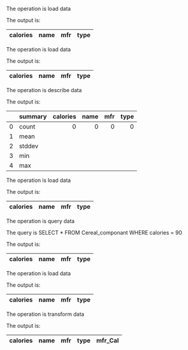 The operation is load data

The output is: 

| calories   | name   | mfr   | type   |
|------------|--------|-------|--------|

The operation is load data

The output is: 

| calories   | name   | mfr   | type   |
|------------|--------|-------|--------|

The operation is describe data

The output is: 

|    | summary   |   calories |   name |   mfr |   type |
|---:|:----------|-----------:|-------:|------:|-------:|
|  0 | count     |          0 |      0 |     0 |      0 |
|  1 | mean      |            |        |       |        |
|  2 | stddev    |            |        |       |        |
|  3 | min       |            |        |       |        |
|  4 | max       |            |        |       |        |

The operation is load data

The output is: 

| calories   | name   | mfr   | type   |
|------------|--------|-------|--------|

The operation is query data

The query is SELECT * FROM Cereal_componant WHERE calories = 90

The output is: 

| calories   | name   | mfr   | type   |
|------------|--------|-------|--------|

The operation is load data

The output is: 

| calories   | name   | mfr   | type   |
|------------|--------|-------|--------|

The operation is transform data

The output is: 

| calories   | name   | mfr   | type   | mfr_Cal   |
|------------|--------|-------|--------|-----------|

